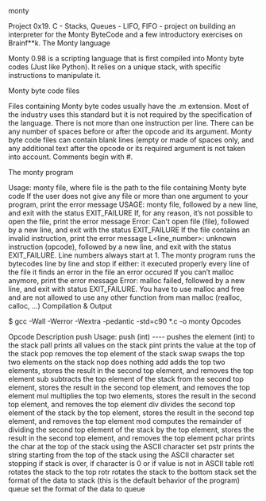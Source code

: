 monty

 

Project 0x19. C - Stacks, Queues - LIFO, FIFO - project on building an interpreter for the Monty ByteCode and a few introductory exercises on Brainf**k.
The Monty language

Monty 0.98 is a scripting language that is first compiled into Monty byte codes (Just like Python). It relies on a unique stack, with specific instructions to manipulate it.

Monty byte code files

Files containing Monty byte codes usually have the .m extension. Most of the industry uses this standard but it is not required by the specification of the language. There is not more than one instruction per line. There can be any number of spaces before or after the opcode and its argument. Monty byte code files can contain blank lines (empty or made of spaces only, and any additional text after the opcode or its required argument is not taken into account. Comments begin with #.

The monty program

Usage: monty file, where file is the path to the file containing Monty byte code
If the user does not give any file or more than one argument to your program, print the error message USAGE: monty file, followed by a new line, and exit with the status EXIT_FAILURE
If, for any reason, it’s not possible to open the file, print the error message Error: Can't open file (file), followed by a new line, and exit with the status EXIT_FAILURE
If the file contains an invalid instruction, print the error message L<line_number>: unknown instruction (opcode), followed by a new line, and exit with the status EXIT_FAILURE. Line numbers always start at 1.
The monty program runs the bytecodes line by line and stop if either: it executed properly every line of the file it finds an error in the file an error occured
If you can’t malloc anymore, print the error message Error: malloc failed, followed by a new line, and exit with status EXIT_FAILURE.
You have to use malloc and free and are not allowed to use any other function from man malloc (realloc, calloc, …)
Compilation & Output

$ gcc -Wall -Werror -Wextra -pedantic -std=c90 *.c -o monty
Opcodes

Opcode	Description
push	Usage: push (int) ---- pushes the element (int) to the stack
pall	prints all values on the stack
pint	prints the value at the top of the stack
pop	removes the top element of the stack
swap	swaps the top two elements on the stack
nop	does nothing
add	adds the top two elements, stores the result in the second top element, and removes the top element
sub	subtracts the top element of the stack from the second top element, stores the result in the second top element, and removes the top element
mul	multiplies the top two elements, stores the result in the second top element, and removes the top element
div	divides the second top element of the stack by the top element, stores the result in the second top element, and removes the top element
mod	computes the remainder of dividing the second top element of the stack by the top element, stores the result in the second top element, and removes the top element
pchar	prints the char at the top of the stack using the ASCII character set
pstr	prints the string starting from the top of the stack using the ASCII character set stopping if stack is over, if character is 0 or if value is not in ASCII table
rotl	rotates the stack to the top
rotr	rotates the stack to the bottom
stack	set the format of the data to stack (this is the default behavior of the program)
queue	set the format of the data to queue
